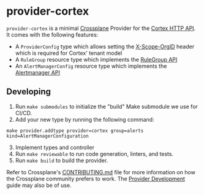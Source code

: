 # provider-cortex

`provider-cortex` is a minimal [Crossplane](https://crossplane.io/) Provider for the [Cortex HTTP API](https://cortexmetrics.io/docs/api/). It comes
with the following features:

- A `ProviderConfig` type which allows setting the [X-Scope-OrgID](https://cortexmetrics.io/docs/api/#authentication) header which is required for Cortex' tenant model
- A `RuleGroup` resource type which implements the [RuleGroup API](https://cortexmetrics.io/docs/api/#get-rule-groups-by-namespace)
- An `AlertManagerConfig` resource type which implements the [Alertmanager API](https://cortexmetrics.io/docs/api/#get-alertmanager-configuration)


## Developing

1. Run `make submodules` to initialize the "build" Make submodule we use for CI/CD.
4. Add your new type by running the following command:
```
make provider.addtype provider=cortex group=alerts kind=AlertManagerConfiguration
```
3. Implement types and controller
5. Run `make reviewable` to run code generation, linters, and tests.
5. Run `make build` to build the provider.

Refer to Crossplane's [CONTRIBUTING.md] file for more information on how the
Crossplane community prefers to work. The [Provider Development][provider-dev]
guide may also be of use.

[CONTRIBUTING.md]: https://github.com/crossplane/crossplane/blob/master/CONTRIBUTING.md
[provider-dev]: https://github.com/crossplane/crossplane/blob/master/contributing/guide-provider-development.md
